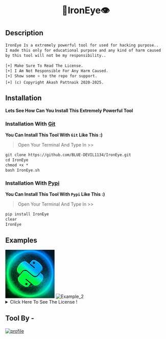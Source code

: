 # <p align="center">:bat:IronEye:eye:</p>

## Description
```stylelint
IronEye Is a extremely powerful tool for used for hacking purpose..
I made this only for educational purpose and any kind of harm caused 
by this tool will not be my responsibility..

[+] Make Sure To Read The License.
[+] I Am Not Responsible For Any Harm Caused.
[+] Show some ⭐ to the repo for support.
[+] (c) Copyright Akash Pattnaik 2020-2025.
```

## Installation
**Lets See How Can You Install This Extremely Powerful Tool**
### Installation With [Git](https://github.com/BLUE-DEVIL1134)
**You Can Install This Tool With `Git` Like This :)**
> Open Your Terminal And Type In >>
```stylelint
git clone https://github.com/BLUE-DEVIL1134/IronEye.git
cd IronEye
chmod +x *
bash IronEye.sh
```

### Installation With [Pypi](https://pypi.org/)
**You Can Install This Tool With `Pypi` Like This :)**
> Open Your Terminal And Type In >>
```stylelint
pip install IronEye
clear
IronEye
```

## Examples
<img src="img/1.png" alt="Example_1">
<img src="img/2.png" alt="Example_2">

<details>
    <summary>Click Here To See The License !</summary>
    <code>
    </code>
</details>

## **Tool By -**
<a href="https://telegram.me/AKASH_AM1">
    <img src="https://avatars1.githubusercontent.com/u/55914808?s=460&v=4" alt="profile" height="200" align="center">
</a>
